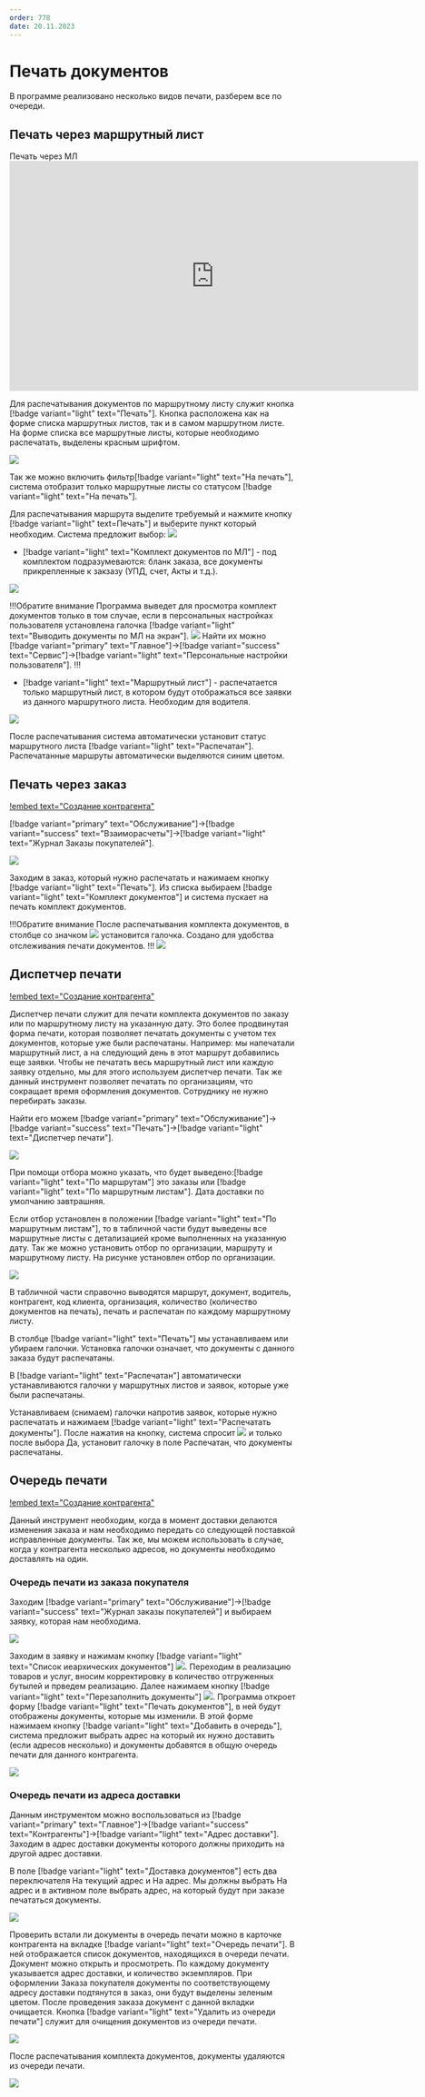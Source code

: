```yaml
---
order: 778
date: 20.11.2023
---
```

# Печать документов

В программе реализовано несколько видов печати, разберем все по очереди.

## Печать через маршрутный лист

Печать через МЛ
      <iframe
        width="720"
        height="405"
        src="https://rutube.ru/play/embed/fe63d7b9be345f287526c4d6febbab69"
        frameBorder="0"
        allow="clipboard-write; autoplay"
        allowFullScreen
      ></iframe>
    

Для распечатывания документов по маршрутному листу служит кнопка [!badge variant="light" text="Печать"]. Кнопка расположена как на форме списка маршрутных листов, так и в самом маршрутном листе.
На форме списка все маршрутные листы, которые необходимо распечатать, выделены красным шрифтом. 

![](\images\диспетчер\печать.jpg)

Так же можно включить фильтр[!badge variant="light" text="На печать"],  система отобразит только маршрутные листы со статусом [!badge variant="light" text="На печать"].

Для распечатывания маршрута выделите требуемый и нажмите кнопку [!badge variant="light" text=Печать"] и выберите пункт который необходим. Система предложит выбор: ![](\images\диспетчер\печать1.jpg)

- [!badge variant="light" text="Комплект документов по МЛ"] - под комплектом подразумеваются: бланк заказа, все документы прикрепленные к закзазу (УПД, счет, Акты и т.д.).

![](\images\диспетчер\печать3.jpg)

!!!Обратите внимание
Программа выведет для просмотра комплект документов только в том случае, если в персональных настройках пользователя установлена галочка [!badge variant="light" text="Выводить документы по МЛ на экран"]. ![](\images\диспетчер\печать13.jpg) Найти их можно [!badge variant="primary" text="Главное"]->[!badge variant="success" text="Сервис"]->[!badge variant="light" text="Персональные настройки пользователя"].
!!!

- [!badge variant="light" text="Маршрутный лист"] - распечатается только маршрутный лист, в котором будут отображаться все заявки из данного маршрутного листа. Необходим для водителя.

![](\images\диспетчер\печать11.jpg)


После распечатывания система автоматически установит статус маршрутного листа 
[!badge variant="light" text="Распечатан"]. Распечатанные маршруты автоматически выделяются синим цветом.

## Печать через заказ

[!embed text="Создание контрагента"](https://youtu.be/cwxkvkOTEFI)


[!badge variant="primary" text="Обслуживание"]->[!badge variant="success" text="Взаиморасчеты"]->[!badge variant="light" text="Журнал Заказы покупателей"].

![](\images\диспетчер\печать4.jpg)

Заходим в заказ, который нужно распечатать и нажимаем кнопку [!badge variant="light" text="Печать"]. Из списка выбираем [!badge variant="light" text="Комплект документов"] и система пускает на печать комплект документов.

!!!Обратите внимание
После распечатывания комплекта документов, в столбце со значком ![](\images\диспетчер\печать5.jpg) установится галочка. Создано для удобства отслеживания печати документов.
!!!
![](\images\диспетчер\печать.gif)

## Диспетчер печати

[!embed text="Создание контрагента"](https://youtu.be/dOk6UkZlck4)

Диспетчер печати служит для печати комплекта документов по заказу или по маршрутному листу на указанную дату. Это более продвинутая форма печати, которая позволяет печатать документы с учетом тех документов, которые уже были распечатаны. Например: мы напечатали маршрутный лист, а на следующий день в этот маршрут добавились еще заявки. Чтобы не печатать весь маршрутный лист или каждую заявку отдельно, мы для этого используем диспетчер печати. Так же данный инструмент позволяет печатать по организациям, что сокращает время оформления документов. Сотруднику не нужно перебирать заказы. 

Найти его можем [!badge variant="primary" text="Обслуживание"]->[!badge variant="success" text="Печать"]->[!badge variant="light" text="Диспетчер печати"].

![](\images\диспетчер\печать6.jpg)

При помощи отбора можно указать, что будет выведено:[!badge variant="light" text="По маршрутам"] это заказы или [!badge variant="light" text="По маршрутным листам"]. 
Дата доставки по умолчанию завтрашняя.

Если отбор установлен в положении [!badge variant="light" text="По маршрутным листам"], то в табличной части будут выведены 
все маршрутные листы с детализацией кроме выполненных на указанную дату.
Так же можно установить отбор по организации, маршруту и маршрутному листу. На рисунке установлен отбор по организации.

![](\images\диспетчер\печать7.jpg)

В табличной части справочно выводятся маршрут, документ, водитель, контрагент, код клиента, организация, количество (количество документов на печать), печать и распечатан по каждому маршрутному листу. 

В столбце [!badge variant="light" text="Печать"] мы устанавливаем или убираем галочки. Установка галочки означает, что документы с данного заказа будут распечатаны.

В [!badge variant="light" text="Распечатан"] автоматически устанавливаются галочки у маршрутных листов и заявок, которые уже были распечатаны.

Устанавливаем (снимаем) галочки напротив заявок, которые нужно распечатать и нажимаем [!badge variant="light" text="Распечатать документы"]. После нажатия на кнопку, система спросит ![](\images\диспетчер\печать14.jpg) и только после выбора Да, установит галочку в поле Распечатан, что документы распечатаны.

## Очередь печати

[!embed text="Создание контрагента"](https://youtu.be/H9XMLDog4VI)

Данный инструмент необходим, когда в момент доставки делаются изменения заказа и нам необходимо передать со следующей поставкой исправленные документы. Так же, мы можем использовать в случае, когда у контрагента несколько адресов, но документы необходимо доставлять на один. 

### Очередь печати из заказа покупателя

Заходим [!badge variant="primary" text="Обслуживание"]->[!badge variant="success" text="Журнал заказы покупателей"] и выбираем заявку, которая нам необходима.

![](\images\диспетчер\печать0.jpg)

Заходим в заявку и нажимам кнопку [!badge variant="light" text="Список иеархических документов"] ![](\images\диспетчер\печать8.jpg). Переходим в реализацию товаров и услуг, вносим корректировку в количество отгруженных бутылей и прведем реализацию. Далее нажимаем кнопку [!badge variant="light" text="Перезаполнить документы"] ![](\images\диспетчер\печать9.jpg). Программа откроет форму [!badge variant="light" text="Печать документов"], в ней будут отображены документы, которые мы изменили. В этой форме нажимаем кнопку [!badge variant="light" text="Добавить в очередь"], система предложит выбрать адрес на который их нужно доставить (если адресов несколько) и документы добавятся в общую очередь печати для данного контрагента.

![](\images\диспетчер\печать1.gif)


### Очередь печати из адреса доставки

Данным инструментом можно воспользоваться из [!badge variant="primary" text="Главное"]->[!badge variant="success" text="Контрагенты"]->[!badge variant="light" text="Адрес доставки"]. Заходим в адрес доставки документы которого должны приходить на другой адрес доставки. 

В поле [!badge variant="light" text="Доставка документов"] есть два переключателя На текущий адрес и На адрес. Мы должны выбрать На адрес и в активном поле выбрать адрес, на который будут при заказе печататься документы.

![](\images\диспетчер\печать3.gif)

Проверить встали ли документы в очередь печати можно в карточке контрагента на вкладке [!badge variant="light" text="Очередь печати"]. В ней отображается список документов, находящихся в очереди печати. Документ можно
открыть и просмотреть. По каждому документу указывается адрес доставки, и количество экземпляров.
При оформлении Заказа покупателя документы по соответствующему адресу доставки подтянутся
в заказ, они будут выделены зеленым цветом. После проведения заказа документ с данной вкладки очищается.
Кнопка [!badge variant="light" text="Удалить из очереди печати"] служит для очищения документов из очереди печати. 

![](\images\диспетчер\печать10.jpg)

После распечатывания комплекта документов, документы удаляются из очереди печати.

![](\images\диспетчер\печать4.gif)


